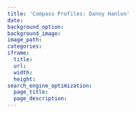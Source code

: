 ```yaml
---
title: 'Compass Profiles: Danny Hanlon'
date:
background_option:
background_image:
image_path:
categories:
iframe:
  title:
  url:
  width:
  height:
search_engine_optimization:
  page_title:
  page_description:
---
```

